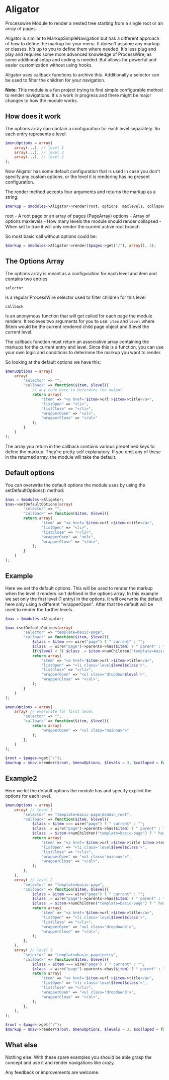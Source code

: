 # Aligator

Processwire Module to render a nested tree starting from a single root or an array of pages.

Aligator is similar to MarkupSimpleNavigation but has a different approach of how to define the markup for your menu. It doesn't assume any markup or classes. It's up to you to define them where needed. It's less plug and play and requires some more advanced knowledge of ProcessWire, as some additional setup and coding is needed. But allows for powerful and easier customization without using hooks.

Aligator uses callback functions to archive this. Additionally a selector can be used to filter the children for your navigation.

**Note**: This module is a fun project trying to find simple configurable method to render navigations. It's a work in progress and there might be major changes to how the module works.

## How does it work

The options array can contain a configuration for each level separately. So each entry represents a level.

```php
$menuOptions = array(
    array(...), // level 1
    array(...), // level 2
    array(...), // level 3
);
```

Now Aligator has some default configuration that is used in case you don't specify any custom options, or the level it is rendering has no present configuration.

The render method accepts four arguments and returns the markup as a string:

```php
$markup = $modules->Aligator->render(root, options, maxlevels, collapsed);
```

root - A root page or an array of pages (PageArray)
options - Array of options
maxlevels - How many levels the module should render
collapsed - When set to true it will only render the current active root branch

So most basic call without options could be:

```php
$markup = $modules->Aligator->render($pages->get("/"), array(), 3);
```

## The Options Array

The options array is meant as a configuration for each level and item and contains two entries

`selector`

Is a regular ProcessWire selector used to filter children for this level

`callback`

Is an anonymous function that will get called for each page the module renders. It recieves two arguments for you to use: `item` and `level` where $item would be the current rendered child page object and $level the current level.

The callback function must return an associative array containing the markups for the current entry and level. Since this is a function, you can use your own logic and conditions to determine the markup you want to render.

So looking at the default options we have this:

```php
$menuOptions = array(
    array(
        "selector" => "",
        "callback" => function($item, $level){
            // any code here to determine the output
            return array(
                "item" => "<a href='$item->url'>$item->title</a>",
                "listOpen" => "<li>",
                "listClose" => "</li>",
                "wrapperOpen" => "<ul>",
                "wrapperClose" => "</ul>"
            );
        }
    )
);
```

The array you return in the callback contains various predefined keys to define the markup. They're pretty self explanatory. If you omit any of these in the returned array, the module will take the default.


## Default options

You can overwrite the default options the module uses by using the setDefaultOptions() method:

```php
$nav = $modules->Aligator;
$nav->setDefaultOptions(array(
        "selector" => "",
        "callback" => function($item, $level){
        return array(
                "item" => "<a href='$item->url'>$item->title</a>",
                "listOpen" => "<li>",
                "listClose" => "</li>",
                "wrapperOpen" => "<ol>",
                "wrapperClose" => "</ol>",
            );
        }
    )
);
```


## Example

Here we set the default options. This will be used to render the markup when the level it renders isn't defined in the options array. In this example we set only the first level (1 entry) in the options. It will overwrite the default here only using a different "wrapperOpen". After that the default will be used to render the further levels.

```php
$nav = $modules->Aligator;

$nav->setDefaultOptions(array(
        "selector" => "template=basic-page",
        "callback" => function($item, $level){
            $class = $item === wire("page") ? " current" : "";
            $class .= wire("page")->parents->has($item) ? " parent" : "";
            if($level < 3) $class .= $item->numChildren("template=basic-page") ? " has_children" : "";
            return array(
                "item" => "<a href='$item->url'>$item->title</a>",
                "listOpen" => "<li class='level$level$class'>",
                "listClose" => "</li>",
                "wrapperOpen" => "<ul class='dropdown$level'>",
                "wrapperClose" => "</ul>",
            );
        }
    )
);

$menuOptions = array(
    array( // overwrite for first level
        "selector" => "",
        "callback" => function($item, $level){
            return array(
                "wrapperOpen" => "<ul class='mainnav'>"
            );
        },
    )
);

$root = $pages->get("/");
$markup = $nav->render($root, $menuOptions, $levels = 3, $collaped = false);
```


## Example2

Here we let the default options the module has and specify explicit the options for each level.

```php
$menuOptions = array(
    array( // level 1
        "selector" => "template=basic-page|domain_root",
        "callback" => function($item, $level){
            $class = $item === wire("page") ? " current" : "";
            $class .= wire("page")->parents->has($item) ? " parent" : "";
            $class .= $item->numChildren("template=basic-page") ? " has_children" : "";
            return array(
                "item" => "<a href='$item->url'>$item->title $item->template</a>",
                "listOpen" => "<li class='level$level$class'>",
                "listClose" => "</li>",
                "wrapperOpen" => "<ul class='mainnav'>",
                "wrapperClose" => "</ul>",
            );
        },
    ),
    array( // level 2
        "selector" => "template=basic-page",
        "callback" => function($item, $level){
            $class = $item === wire("page") ? " current" : "";
            $class .= wire("page")->parents->has($item) ? " parent" : "";
            $class .= $item->numChildren("template=basic-page") ? " has_children" : "";
            return array(
                "item" => "<a href='$item->url'>$item->title</a>",
                "listOpen" => "<li class='level$level$class'>",
                "listClose" => "</li>",
                "wrapperOpen" => "<ul class='dropdown2'>",
                "wrapperClose" => "</ul>",
            );
        },
    ),
    array( // level 3
        "selector" => "template=basic-page|entry",
        "callback" => function($item, $level){
            $class = $item === wire("page") ? " current" : "";
            $class .= wire("page")->parents->has($item) ? " parent" : "";
            return array(
                "item" => "<a href='$item->url'>$item->title</a>",
                "listOpen" => "<li class='level$level$class'>",
                "listClose" => "</li>",
                "wrapperOpen" => "<ul class='dropdown3'>",
                "wrapperClose" => "</ul>",
            );
        },
    ),
);

$root = $pages->get("/");
$markup = $nav->render($root, $menuOptions, $levels = 3, $collaped = false);
```

## What else

Nothing else. With these spare examples you should be able grasp the concept and use it and render navigations like crazy.

Any feedback or improvements are welcome.

